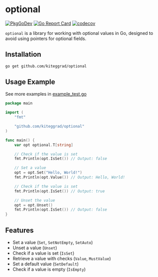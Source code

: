 # optional

[![PkgGoDev](https://pkg.go.dev/badge/github.com/kiteggrad/optional)](https://pkg.go.dev/github.com/kiteggrad/optional)
[![Go Report Card](https://goreportcard.com/badge/github.com/kiteggrad/optional)](https://goreportcard.com/report/github.com/kiteggrad/optional)
[![codecov](https://codecov.io/gh/kiteggrad/optional/branch/main/graph/badge.svg?token=CKNT814QRN)](https://codecov.io/gh/kiteggrad/optional)

`optional` is a library for working with optional values in Go, designed to avoid using pointers for optional fields.

## Installation

```bash
go get github.com/kiteggrad/optional
```

## Usage Example

See more examples in [example_test.go](./example_test.go)

```go
package main

import (
	"fmt"

	"github.com/kiteggrad/optional"
)

func main() {
	var opt optional.T[string]

	// Check if the value is set
	fmt.Println(opt.IsSet()) // Output: false

	// Set a value
	opt = opt.Set("Hello, World!")
	fmt.Println(opt.Value()) // Output: Hello, World!

	// Check if the value is set
	fmt.Println(opt.IsSet()) // Output: true

	// Unset the value
	opt = opt.Unset()
	fmt.Println(opt.IsSet()) // Output: false
}
```

## Features

- Set a value (`Set`, `SetNotEmpty`, `SetAuto`)
- Unset a value (`Unset`)
- Check if a value is set (`IsSet`)
- Retrieve a value with checks (`Value`, `MustValue`)
- Set a default value (`SetDefault`)
- Check if a value is empty (`IsEmpty`)
